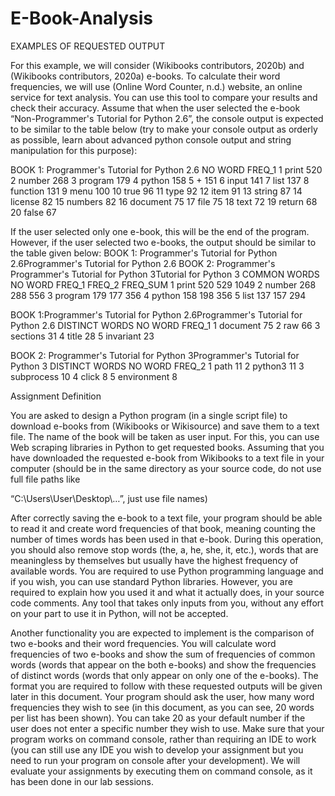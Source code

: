 # E-Book-Analysis

EXAMPLES OF REQUESTED OUTPUT

For this example, we will consider (Wikibooks contributors, 2020b) and (Wikibooks contributors, 2020a) e-books. To calculate their word frequencies, we will use (Online Word Counter, n.d.) website, an online service for text analysis. You can use this tool to compare your results and check their accuracy. Assume that when the user selected the e-book “Non-Programmer's Tutorial for Python 2.6”, the console output is expected to be similar to the table below (try to make your console output as orderly as possible, learn about advanced python console output and string manipulation for this purpose):

BOOK 1: Programmer's Tutorial for Python 2.6
NO WORD FREQ_1
1 print 520
2 number 268
3 program 179
4 python 158
5 + 151
6 input 141
7 list 137
8 function 131
9 menu 100
10 true 96
11 type 92
12 item 91
13 string 87
14 license 82
15 numbers 82
16 document 75
17 file 75
18 text 72
19 return 68
20 false 67

If the user selected only one e-book, this will be the end of the program. However, if the user selected two e-books, the output should be similar to the table given below:
BOOK 1: Programmer's Tutorial for Python 2.6Programmer's Tutorial for Python 2.6
BOOK 2: Programmer's Programmer's Tutorial for Python 3Tutorial for Python 3
COMMON WORDS       
NO WORD    FREQ_1     FREQ_2   FREQ_SUM
1 print     520         529      1049 
2 number    268         288      556
3 program   179         177      356
4 python    158         198      356
5 list      137         157      294


BOOK 1:Programmer's Tutorial for Python 2.6Programmer's Tutorial for Python 2.6
DISTINCT WORDS
NO  WORD      FREQ_1
1  document    75 
2   raw        66 
3  sections    31
4   title      28
5   invariant  23  

BOOK 2: Programmer's Tutorial for Python 3Programmer's Tutorial for Python 3
DISTINCT WORDS
NO  WORD      FREQ_2
1   path       11
2   python3    11
3  subprocess  10
4    click      8
5  environment  8

Assignment Definition

You are asked to design a Python program (in a single script file) to download e-books from
(Wikibooks or Wikisource) and save them to a text file. The name of the book will be taken as user
input. For this, you can use Web scraping libraries in Python to get requested books.
Assuming that you have downloaded the requested e-book from Wikibooks to a text file in
your computer (should be in the same directory as your source code, do not use full file paths like

“C:\Users\User\Desktop\…”, just use file names)

After correctly saving the e-book to a text file, your program should be able to read it and
create word frequencies of that book, meaning counting the number of times words has been used
in that e-book. During this operation, you should also remove stop words (the, a, he, she, it, etc.),
words that are meaningless by themselves but usually have the highest frequency of available words.
You are required to use Python programming language and if you wish, you can use standard Python
libraries. However, you are required to explain how you used it and what it actually does, in your
source code comments. Any tool that takes only inputs from you, without any effort on your part to
use it in Python, will not be accepted.

Another functionality you are expected to implement is the comparison of two e-books and
their word frequencies. You will calculate word frequencies of two e-books and show the sum of
frequencies of common words (words that appear on the both e-books) and show the frequencies of
distinct words (words that only appear on only one of the e-books). The format you are required to
follow with these requested outputs will be given later in this document.
Your program should ask the user, how many word frequencies they wish to see (in this
document, as you can see, 20 words per list has been shown). You can take 20 as your default number
if the user does not enter a specific number they wish to use.
Make sure that your program works on command console, rather than requiring an IDE to
work (you can still use any IDE you wish to develop your assignment but you need to run your
program on console after your development). We will evaluate your assignments by executing them
on command console, as it has been done in our lab sessions.

